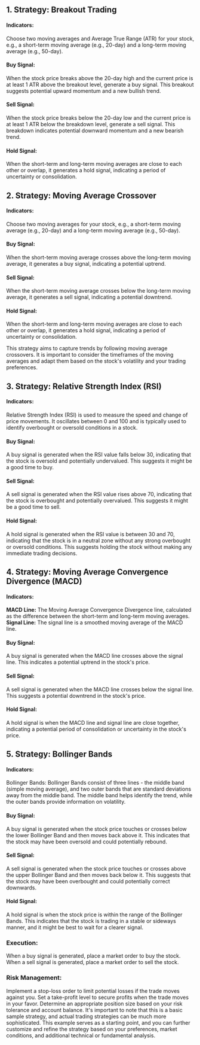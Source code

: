 ## 1. Strategy: Breakout Trading

#### Indicators:
Choose two moving averages and Average True Range (ATR) for your stock, e.g., a short-term moving average (e.g., 20-day) and a long-term moving average (e.g., 50-day).

#### Buy Signal:
When the stock price breaks above the 20-day high and the current price is at least 1 ATR above the breakout level, generate a buy signal.
This breakout suggests potential upward momentum and a new bullish trend.

#### Sell Signal:
When the stock price breaks below the 20-day low and the current price is at least 1 ATR below the breakdown level, generate a sell signal.
This breakdown indicates potential downward momentum and a new bearish trend.

#### Hold Signal:
When the short-term and long-term moving averages are close to each other or overlap, it generates a hold signal, indicating a period of uncertainty or consolidation.

## 2. Strategy: Moving Average Crossover

#### Indicators:
Choose two moving averages for your stock, e.g., a short-term moving average (e.g., 20-day) and a long-term moving average (e.g., 50-day).

#### Buy Signal:
When the short-term moving average crosses above the long-term moving average, it generates a buy signal, indicating a potential uptrend.

#### Sell Signal:
When the short-term moving average crosses below the long-term moving average, it generates a sell signal, indicating a potential downtrend.

#### Hold Signal:
When the short-term and long-term moving averages are close to each other or overlap, it generates a hold signal, indicating a period of uncertainty or consolidation.

This strategy aims to capture trends by following moving average crossovers. It is important to consider the timeframes of the moving averages and adapt them based on the stock's volatility and your trading preferences.

## 3. Strategy: Relative Strength Index (RSI)

#### Indicators:
Relative Strength Index (RSI) is used to measure the speed and change of price movements. It oscillates between 0 and 100 and is typically used to identify overbought or oversold conditions in a stock.

#### Buy Signal:
A buy signal is generated when the RSI value falls below 30, indicating that the stock is oversold and potentially undervalued. This suggests it might be a good time to buy.

#### Sell Signal:
A sell signal is generated when the RSI value rises above 70, indicating that the stock is overbought and potentially overvalued. This suggests it might be a good time to sell.

#### Hold Signal:
A hold signal is generated when the RSI value is between 30 and 70, indicating that the stock is in a neutral zone without any strong overbought or oversold conditions. This suggests holding the stock without making any immediate trading decisions.

## 4. Strategy: Moving Average Convergence Divergence (MACD)

#### Indicators:
**MACD Line:** The Moving Average Convergence Divergence line, calculated as the difference between the short-term and long-term moving averages.
**Signal Line:** The signal line is a smoothed moving average of the MACD line.

#### Buy Signal:
A buy signal is generated when the MACD line crosses above the signal line. This indicates a potential uptrend in the stock's price.

#### Sell Signal:
A sell signal is generated when the MACD line crosses below the signal line. This suggests a potential downtrend in the stock's price.

#### Hold Signal:
A hold signal is when the MACD line and signal line are close together, indicating a potential period of consolidation or uncertainty in the stock's price.

## 5. Strategy: Bollinger Bands

#### Indicators:
Bollinger Bands: Bollinger Bands consist of three lines - the middle band (simple moving average), and two outer bands that are standard deviations away from the middle band. The middle band helps identify the trend, while the outer bands provide information on volatility.

#### Buy Signal:
A buy signal is generated when the stock price touches or crosses below the lower Bollinger Band and then moves back above it. This indicates that the stock may have been oversold and could potentially rebound.

#### Sell Signal:
A sell signal is generated when the stock price touches or crosses above the upper Bollinger Band and then moves back below it. This suggests that the stock may have been overbought and could potentially correct downwards.

#### Hold Signal:
A hold signal is when the stock price is within the range of the Bollinger Bands. This indicates that the stock is trading in a stable or sideways manner, and it might be best to wait for a clearer signal.

### Execution:
When a buy signal is generated, place a market order to buy the stock.
When a sell signal is generated, place a market order to sell the stock.

### Risk Management:
Implement a stop-loss order to limit potential losses if the trade moves against you.
Set a take-profit level to secure profits when the trade moves in your favor.
Determine an appropriate position size based on your risk tolerance and account balance.
It's important to note that this is a basic sample strategy, and actual trading strategies can be much more sophisticated. This example serves as a starting point, and you can further customize and refine the strategy based on your preferences, market conditions, and additional technical or fundamental analysis.
